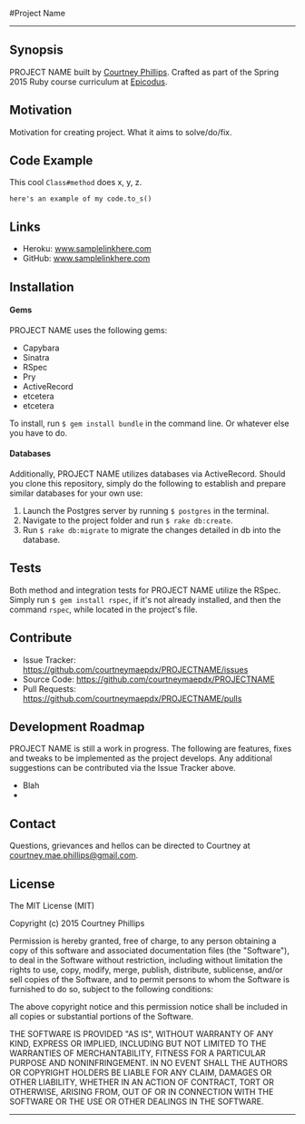 #Project Name

---

## Synopsis

PROJECT NAME built by [Courtney Phillips](https://github.com/courtneymaepdx).  Crafted as part of the Spring 2015 Ruby course curriculum at [Epicodus](https://www.epicodus.com/).

## Motivation

Motivation for creating project. What it aims to solve/do/fix. 

## Code Example

This cool `Class#method` does x, y, z.

  ``here's an example of my code.to_s()``
  
## Links

  - Heroku: www.samplelinkhere.com
  - GitHub: www.samplelinkhere.com

## Installation

#### Gems

PROJECT NAME uses the following gems:

  - Capybara
  - Sinatra
  - RSpec
  - Pry
  - ActiveRecord
  - etcetera
  - etcetera

To install, run `$ gem install bundle` in the command line. Or whatever else you have to do. 

#### Databases

Additionally, PROJECT NAME utilizes databases via ActiveRecord. Should you clone this repository, simply do the following to establish and prepare similar databases for your own use:

1. Launch the Postgres server by running `$ postgres` in the terminal.
2. Navigate to the project folder and run `$ rake db:create`.
3. Run `$ rake db:migrate` to migrate the changes detailed in db into the database.

## Tests

Both method and integration tests for PROJECT NAME utilize the RSpec. Simply run `$ gem install rspec`, if it's not already installed, and then the command `rspec`, while located in the project's file.

## Contribute

  - Issue Tracker: https://github.com/courtneymaepdx/PROJECTNAME/issues
  - Source Code: https://github.com/courtneymaepdx/PROJECTNAME
  - Pull Requests: https://github.com/courtneymaepdx/PROJECTNAME/pulls
  
## Development Roadmap

PROJECT NAME is still a work in progress. The following are features, fixes and tweaks to be implemented as the project develops. Any additional suggestions can be contributed via the Issue Tracker above.

  - Blah
  -

## Contact

Questions, grievances and hellos can be directed to Courtney at <courtney.mae.phillips@gmail.com>.

## License

The MIT License (MIT)

Copyright (c) 2015 Courtney Phillips

Permission is hereby granted, free of charge, to any person obtaining a copy
of this software and associated documentation files (the "Software"), to deal
in the Software without restriction, including without limitation the rights
to use, copy, modify, merge, publish, distribute, sublicense, and/or sell
copies of the Software, and to permit persons to whom the Software is
furnished to do so, subject to the following conditions:

The above copyright notice and this permission notice shall be included in
all copies or substantial portions of the Software.

THE SOFTWARE IS PROVIDED "AS IS", WITHOUT WARRANTY OF ANY KIND, EXPRESS OR
IMPLIED, INCLUDING BUT NOT LIMITED TO THE WARRANTIES OF MERCHANTABILITY,
FITNESS FOR A PARTICULAR PURPOSE AND NONINFRINGEMENT. IN NO EVENT SHALL THE
AUTHORS OR COPYRIGHT HOLDERS BE LIABLE FOR ANY CLAIM, DAMAGES OR OTHER
LIABILITY, WHETHER IN AN ACTION OF CONTRACT, TORT OR OTHERWISE, ARISING FROM,
OUT OF OR IN CONNECTION WITH THE SOFTWARE OR THE USE OR OTHER DEALINGS IN
THE SOFTWARE.

---

